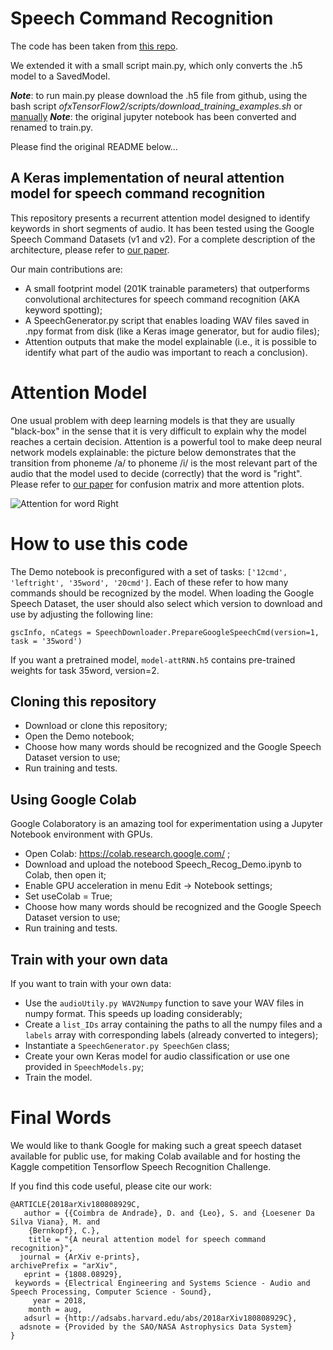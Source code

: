 # Speech Command Recognition

The code has been taken from [this repo](https://github.com/douglas125/SpeechCmdRecognition).

We extended it with a small script main.py, which only converts the .h5 model to a SavedModel.

***Note***: to run main.py please download the .h5 file from github, using the bash script _ofxTensorFlow2/scripts/download_training_examples.sh_ or [manually](https://cloud.zkm.de/index.php/s/4STL4aG9NNLC9sD)
***Note***: the original jupyter notebook has been converted and renamed to train.py.

Please find the original README below...

## A Keras implementation of neural attention model for speech command recognition

This repository presents a recurrent attention model designed to identify keywords in short segments of audio. It has been tested using the Google Speech Command Datasets (v1 and v2).
For a complete description of the architecture, please refer to [our paper](https://arxiv.org/abs/1808.08929).

Our main contributions are:

- A small footprint model (201K trainable parameters) that outperforms convolutional architectures for speech command recognition (AKA keyword spotting);
- A SpeechGenerator.py script that enables loading WAV files saved in .npy format from disk (like a Keras image generator, but for audio files);
- Attention outputs that make the model explainable (i.e., it is possible to identify what part of the audio was important to reach a conclusion).

# Attention Model

One usual problem with deep learning models is that they are usually "black-box" in the sense that it is very difficult to explain why the model reaches a certain decision. Attention is a powerful tool to make deep neural network models explainable: the picture below demonstrates that the transition from phoneme /a/ to phoneme /i/ is the most relevant part of the audio that the model used to decide (correctly) that the word is "right". Please refer to  [our paper](https://arxiv.org/abs/1808.08929) for confusion matrix and more attention plots.

![Attention for word Right](AttRight.png)

# How to use this code

The Demo notebook is preconfigured with a set of tasks: ```['12cmd', 'leftright', '35word', '20cmd']```. Each of these refer to how many commands should be recognized by the model. When loading the Google Speech Dataset, the user should also select which version to download and use by adjusting the following line:

```gscInfo, nCategs = SpeechDownloader.PrepareGoogleSpeechCmd(version=1, task = '35word')```

If you want a pretrained model, `model-attRNN.h5` contains pre-trained weights for task 35word, version=2.

## Cloning this repository

- Download or clone this repository;
- Open the Demo notebook;
- Choose how many words should be recognized and the Google Speech Dataset version to use;
- Run training and tests.

## Using Google Colab

Google Colaboratory is an amazing tool for experimentation using a Jupyter Notebook environment with GPUs.

- Open Colab: https://colab.research.google.com/ ;
- Download and upload the notebood Speech_Recog_Demo.ipynb to Colab, then open it;
- Enable GPU acceleration in menu Edit -> Notebook settings;
- Set useColab = True;
- Choose how many words should be recognized and the Google Speech Dataset version to use;
- Run training and tests.

## Train with your own data

If you want to train with your own data:

- Use the ```audioUtily.py WAV2Numpy``` function to save your WAV files in numpy format. This speeds up loading considerably;
- Create a ```list_IDs``` array containing the paths to all the numpy files and a ```labels``` array with corresponding labels (already converted to integers);
- Instantiate a ```SpeechGenerator.py SpeechGen``` class;
- Create your own Keras model for audio classification or use one provided in ```SpeechModels.py```;
- Train the model.

# Final Words

We would like to thank Google for making such a great speech dataset available for public use, for making Colab available and for hosting the Kaggle competition Tensorflow Speech Recognition Challenge.

If you find this code useful, please cite our work:

```
@ARTICLE{2018arXiv180808929C,
   author = {{Coimbra de Andrade}, D. and {Leo}, S. and {Loesener Da Silva Viana}, M. and 
	{Bernkopf}, C.},
    title = "{A neural attention model for speech command recognition}",
  journal = {ArXiv e-prints},
archivePrefix = "arXiv",
   eprint = {1808.08929},
 keywords = {Electrical Engineering and Systems Science - Audio and Speech Processing, Computer Science - Sound},
     year = 2018,
    month = aug,
   adsurl = {http://adsabs.harvard.edu/abs/2018arXiv180808929C},
  adsnote = {Provided by the SAO/NASA Astrophysics Data System}
}
```
